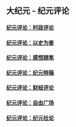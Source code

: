 ## 大纪元 - 纪元评论

#### [纪元评论：时政评论](indexes/nsc1025/README.md?07090330)
#### [纪元评论：以史为鉴](indexes/nsc1028/README.md?07090330)
#### [纪元评论：感悟随笔](indexes/nsc1035/README.md?07090330)
#### [纪元评论：纪元特稿](indexes/nsc424/README.md?07090330)
#### [纪元评论：财经评论](indexes/nsc1026/README.md?07090330)
#### [纪元评论：自由广场](indexes/nsc993/README.md?07090330)
#### [纪元评论：纪元社论](indexes/nsc422/README.md?07090330)
